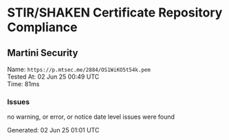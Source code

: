 # STIR/SHAKEN Certificate Repository Compliance

## Martini Security

Name: `https://p.mtsec.me/2884/OS1WiKO5t54k.pem`\
Tested At: 02 Jun 25 00:49 UTC\
Time: 81ms

### Issues

no warning, or error, or notice date level issues were found

Generated: 02 Jun 25 01:01 UTC